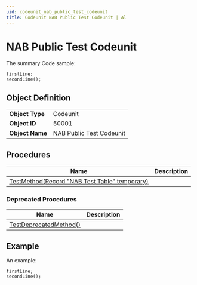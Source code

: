 ```yaml
---
uid: codeunit_nab_public_test_codeunit
title: Codeunit NAB Public Test Codeunit | Al
---
```

# NAB Public Test Codeunit

The summary
Code sample:
```al
firstLine;
secondLine();
```

## Object Definition

<table>
<tr><td><b>Object Type</b></td><td>Codeunit</td></tr>
<tr><td><b>Object ID</b></td><td>50001</td></tr>
<tr><td><b>Object Name</b></td><td>NAB Public Test Codeunit</td></tr>
</table>

## Procedures

| Name | Description |
| ----- | ------ |
| [TestMethod(Record "NAB Test Table" temporary)](test-method.md#test_method_record_nab_test_table_temporary) |  |

### Deprecated Procedures

| Name | Description |
| ----- | ------ |
| [TestDeprecatedMethod()](test-deprecated-method.md#test_deprecated_method) |  |

## Example

An example:
```al
firstLine;
secondLine();
```

